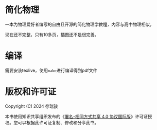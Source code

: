# 简化物理
一本为物理爱好者编写的自由且开源的简化物理学教程，内容与高中物理相似。

现在还不完整，只有10多页，插图还不是很完善。

# 编译
需要安装texlive，使用`make`进行编译得到pdf文件

# 版权和许可证
Copyright (C) 2024 徐瑞骏

本书使用知识共享组织发布的《[署名-相同方式共享 4.0 协议国际版](https://creativecommons.org/licenses/by-sa/4.0/)》许可证授权。您可以根据此许可证复制、修改和分享此书。
